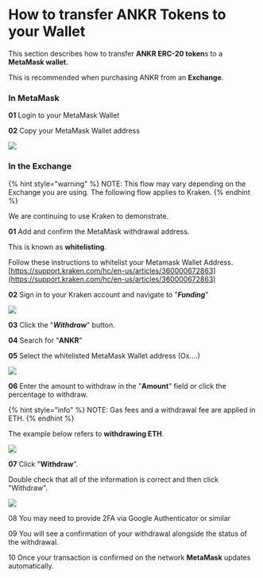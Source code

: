 # How to transfer ANKR Tokens to your Wallet

This section describes how to transfer **ANKR ERC-20 token**s to a **MetaMask wallet.**&#x20;

This is recommended when purchasing ANKR from an **Exchange**.

### In MetaMask

**01** Login to your MetaMask Wallet

**02** Copy your MetaMask Wallet address

![](https://lh4.googleusercontent.com/o9w6AtcEXd137jXzWTSJ9kSZ55c94hpUcDenF-vzapTHK6V\_Q2OOZFK\_idnrxK80v1ZZVimx15TKqlKJEIIEDKwOe\_WQA5dvVusTw3esJ2zhM4zluSb75Gzb54QiGS1d-zS5erzZ=s1600)

### In the Exchange&#x20;

{% hint style="warning" %}
NOTE: This flow may vary depending on the Exchange you are using. The following flow applies to Kraken.
{% endhint %}

We are continuing to use Kraken to demonstrate.

**01** Add and confirm the MetaMask withdrawal address.&#x20;

This is known as **whitelisting**.&#x20;

Follow these instructions to whitelist your Metamask Wallet Address. [https://support.kraken.com/hc/en-us/articles/360000672863](https://support.kraken.com/hc/en-us/articles/360000672863)

**02** Sign in to your Kraken account and navigate to "_**Funding**_"

![](https://lh4.googleusercontent.com/XEoTfIA0dWNl2tO3Z\_4OxrgSxQKhb-Ii3ecrCYBakat1RgosWjxusD621Q0XqiWKGxwQSQH7pmVJrQbxiCFDC2MpXYcd9GGKSyXxzunGuzR5ShXEgEDn2tw\_kP\_MondAiB0tlbH0=s1600)

**03** Click the "_**Withdraw**_" button.

<!-- ![](<../../../.gitbook/assets/image (47).png>) -->

**04** Search for “**ANKR**”

**05** Select the whitelisted MetaMask Wallet address (Ox….)

![](https://lh5.googleusercontent.com/V3B\_lOjtZzgZpyBClgdnnb-Pkssb-XjU-rkrF-knygDIPobY1jrgc\_1uxrV2PntrnL9ipRsjR3-gZj0zkyEN4V9ObQlhFTgwcLfJX9MrayN9G9kdjp\_SH9YJf08TmZTBiPdkI2aQ=s1600)

**06** Enter the amount to withdraw in the "**Amount**" field or click the percentage to withdraw.

{% hint style="info" %}
NOTE: Gas fees and a withdrawal fee are applied in ETH.
{% endhint %}

The example below refers to **withdrawing ETH**.

![](https://lh3.googleusercontent.com/QgP-fdoATmP33zp4Kb\_icGS9n-DA6rG9Sogfn9dneJbH7MQ0rV1NzwMFjanxgEArshV8AhGdFiBYlRTjld8BNjW0rUVPr9YZOgm1vOl9hy0C\_GASHYWVsQ\_iX8pH6gbbfY1ZgsdV=s1600)

**07** Click "**Withdraw**".

Double check that all of the information is correct and then click "Withdraw".

![](https://lh4.googleusercontent.com/dug2lWmvr6QMwaV3xlRnY6N4-ic4rzt3puzssa-yE8ke-2on2\_gtDS1GCBJrsH7hMFDGVg1PpsLo3f0Z3etGqU8QhSt4y\_\_IRwChxbwgUWPz5B7Wh\_Rq1HdI8ztZKIYgd1yiuulK=s1600)

08 You may need to provide 2FA via Google Authenticator or similar

09 You will see a confirmation of your withdrawal alongside the status of the withdrawal.

10 Once your transaction is confirmed on the network **MetaMask** updates automatically.

